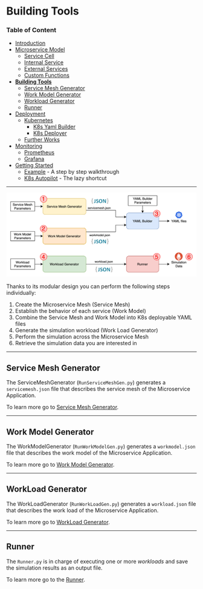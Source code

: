 # Building Tools

### Table of Content
* [Introduction](/README.md)
* [Microservice Model](/Docs/MicroserviceModel.md#Microservice-Model)
  * [Service Cell](/Docs/MicroserviceModel.md#Service-Cell)
  * [Internal Service](/Docs/MicroserviceModel.md#Internal-Service)
  * [External Services](/Docs/MicroserviceModel.md#External-Services)
  * [Custom Functions](/Docs/MicroserviceModel.md#Custom-Functions)
* [**Building Tools**](/Docs/BuildingTools.md#Building-Tools)
  * [Service Mesh Generator](/Docs/BuildingTools.md#Service-Mesh-Generator)
  * [Work Model Generator](/Docs/BuildingTools.md#Work-Model-Generator)
  * [Workload Generator](/Docs/BuildingTools.md#Workload-Generator)
  * [Runner](/Docs/BuildingTools.md#Runner)
* [Deployment](/Docs/Deployment.md#Deployment)
    * [Kubernetes](/Docs/Deployment.md#Kubernetes)
      * [K8s Yaml Builder](/Docs/Deployment.md#K8s-Yaml-Builder)
      * [K8s Deployer](/Docs/Deployment.md#K8s-Deployer)
    * [Further Works](/Docs/Deployment.md#Further-Works)
* [Monitoring](/Docs/Monitoring/README.md#Monitoring)
    * [Prometheus](/Docs/Monitoring/README.md#Prometheus)
    * [Grafana](/Docs/Monitoring/README.md#Grafana)
* [Getting Started](/Docs/GettingStarted.md#Getting-Started)
    * [Example](/Docs/GettingStarted.md#Example) - A step by step walkthrough
    * [K8s Autopilot](/Docs/GettingStarted.md#K8s-Autopilot) - The lazy shortcut
---

![mss-overview](mss-Overview.png)

Thanks to its modular design you can perform the following steps individually:

1. Create the Microservice Mesh (Service Mesh)
2. Establish the behavior of each service (Work Model)
3. Combine the Service Mesh and Work Model into K8s deployable YAML files
4. Generate the simulation workload (Work Load Generator)
5. Perform the simulation across the Microservice Mesh
6. Retrieve the simulation data you are interested in

---
## Service Mesh Generator

The ServiceMeshGenerator (`RunServiceMeshGen.py`) generates a `servicemesh.json` file that describes the service mesh of the Microservice Application.

To learn more go to [Service Mesh Generator](/ServiceMeshGenerator/README.md#Service-Mesh-Generator).

---
## Work Model Generator

The WorkModelGenerator (`RunWorkModelGen.py`) generates a `workmodel.json` file that describes the work model of the Microservice Application.

To learn more go to [Work Model Generator](/WorkModelGenerator/README.md#Work-Model-Generator).

---
## WorkLoad Generator
The WorkLoadGenerator (`RunWorkLoadGen.py`) generates a `workload.json` file that describes the work load of the Microservice Application.

To learn more go to [WorkLoad Generator](/WorkLoadGenerator/README.md#Workload-Generator).

---
## Runner
The `Runner.py` is in charge of executing one or more *workloads* and save the simulation results as an output file. 

To learn more go to the [Runner](/Runner/README.md#Runner).
